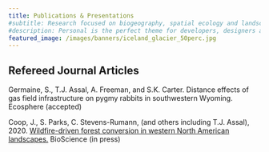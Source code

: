 ```yaml
---
title: Publications & Presentations
#subtitle: Research focused on biogeography, spatial ecology and landscape change at Kent State University
#description: Personal is the perfect theme for developers, designers and other creatives.
featured_image: /images/banners/iceland_glacier_50perc.jpg
---
```


## Refereed Journal Articles

Germaine, S., T.J. Assal, A. Freeman, and S.K. Carter. Distance effects of gas field infrastructure on pygmy rabbits in southwestern Wyoming. Ecosphere (accepted)
    
Coop, J., S. Parks, C. Stevens-Rumann, (and others including T.J. Assal), 2020. [Wildfire-driven forest conversion in western North American landscapes.](https://academic.oup.com/bioscience/article/doi/10.1093/biosci/biaa061/5859066) BioScience (in press)
